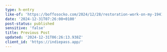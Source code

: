 ```yaml
---
type: h-entry
like-of: 'https://boffosocko.com/2024/12/28/restoration-work-on-my-1941-corona-standard/'
date: '2024-12-31T07:26:00+0100'
post-status: published
sensitive: 'false'
title: Previous Post
updated: '2024-12-31T06:26:13.938Z'
client_id: 'https://indiepass.app/'
---
```


